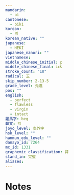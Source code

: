 ```yaml
---
mandarin:
  - bì
cantonese:
  - bik1
korean:
  - 벽
korean_native: ""
japanese:
  - HEKI
japanese_nanori: ""
vietnamese:
middle_chinese_initial: p
middle_chinese_final: iᴇk
stroke_count: "18"
radical: 玉
skip_number: 2-13-5
grade_level: 先進
pos: ""
english:
  - perfect
  - flawless
  - virgin
  - intact
羅馬字: beg
韓文: 벅
joyo_level: 表外字
hsk_level: ""
hanmun_edu_level: ""
danayo_id: 7264
mc_id: 1331
graphemic_classification: 辟
stand_in: 完璧
aliases:
---
```


# Notes
